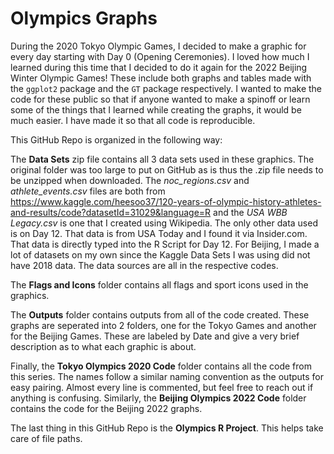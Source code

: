 # Olympics Graphs

During the 2020 Tokyo Olympic Games, I decided to make a graphic for every day starting with Day 0 (Opening Ceremonies). I loved how much I learned during this time that I decided to do it again for the 2022 Beijing Winter Olympic Games! These include both graphs and tables made with the `ggplot2` package and the `GT` package respectively. I wanted to make the code for these public so that if anyone wanted to make a spinoff or learn some of the things that I learned while creating the graphs, it would be much easier. I have made it so that all code is reproducible.  

This GitHub Repo is organized in the following way:

The **Data Sets** zip file contains all 3 data sets used in these graphics. The original folder was too large to put on GitHub as is thus the .zip file needs to be unzipped when downloaded. The *noc_regions.csv* and *athlete_events.csv* files are both from https://www.kaggle.com/heesoo37/120-years-of-olympic-history-athletes-and-results/code?datasetId=31029&language=R and the *USA WBB Legacy.csv* is one that I created using Wikipedia. The only other data used is on Day 12. That data is from USA Today and I found it via Insider.com. That data is directly typed into the R Script for Day 12. For Beijing, I made a lot of datasets on my own since the Kaggle Data Sets I was using did not have 2018 data. The data sources are all in the respective codes.

The **Flags and Icons** folder contains all flags and sport icons used in the graphics.

The **Outputs** folder contains outputs from all of the code created. These graphs are seperated into 2 folders, one for the Tokyo Games and another for the Beijing Games. These are labeled by Date and give a very brief description as to what each graphic is about.

Finally, the **Tokyo Olympics 2020 Code** folder contains all the code from this series. The names follow a similar naming convention as the outputs for easy pairing. Almost every line is commented, but feel free to reach out if anything is confusing. Similarly, the **Beijing Olympics 2022 Code** folder contains the code for the Beijing 2022 graphs.

The last thing in this GitHub Repo is the **Olympics R Project**. This helps take care of file paths.

